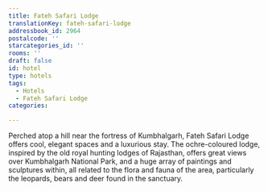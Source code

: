 ```yaml
---
title: Fateh Safari Lodge
translationKey: fateh-safari-lodge
addressbook_id: 2964
postalcode: ''
starcategories_id: ''
rooms: ''
draft: false
id: hotel
type: hotels
tags:
  - Hotels
  - Fateh Safari Lodge
categories:

---
```

Perched atop a hill near the fortress of Kumbhalgarh, Fateh Safari Lodge offers cool, elegant spaces and a luxurious stay. The ochre-coloured lodge, inspired by the old royal hunting lodges of Rajasthan, offers great views over Kumbhalgarh National Park, and a huge array of paintings and sculptures within, all related to the flora and fauna of the area, particularly the leopards, bears and deer found in the sanctuary.